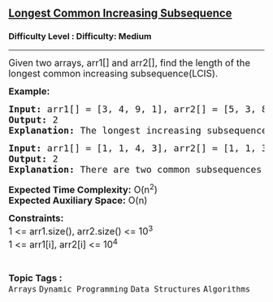 <h2><a href="https://www.geeksforgeeks.org/problems/longest-common-increasing-subsequence1437/1?page=5&difficulty%5B%5D=1&category%5B%5D=Dynamic%2520Programming&sortBy=submissions">Longest Common Increasing Subsequence</a></h2><h3>Difficulty Level : Difficulty: Medium</h3><hr><div class="problems_problem_content__Xm_eO"><p><span style="font-size: 18px;">Given two arrays, arr1[] and arr2[], find the length of the longest common increasing subsequence(LCIS).&nbsp;</span></p>
<p><span style="font-size: 18px;"><strong>Example:</strong></span></p>
<pre><span style="font-size: 18px;"><strong>Input: </strong>arr1[] = [3, 4, 9, 1], arr2[] = [5, 3, 8, 9, 10, 2, 1]
<strong>Output:</strong> 2
<strong>Explanation:</strong> The longest increasing subsequence that is common is {3, 9} and its length is 2.</span></pre>
<pre><span style="font-size: 18px;"><strong>Input: </strong>arr1[] = [1, 1, 4, 3], arr2[] = [1, 1, 3, 4]
<strong>Output:</strong> 2
<strong>Explanation:</strong> There are two common subsequences {1, 4} and {1, 3} both of length 2.</span></pre>
<p><span style="font-size: 18px;"><strong>Expected Time Complexity:</strong> O(n<sup>2</sup>)<br><strong>Expected Auxiliary Space:</strong> O(n)</span></p>
<p><span style="font-size: 18px;"><strong>Constraints:</strong><br>1 &lt;= arr1.size(), arr2.size() &lt;= 10<sup>3</sup><br>1 &lt;= arr1[i], arr2[i] &lt;= 10<sup>4</sup></span></p></div><br><p><span style=font-size:18px><strong>Topic Tags : </strong><br><code>Arrays</code>&nbsp;<code>Dynamic Programming</code>&nbsp;<code>Data Structures</code>&nbsp;<code>Algorithms</code>&nbsp;